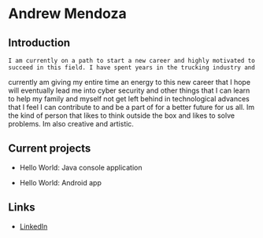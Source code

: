 # Andrew Mendoza

## Introduction

	I am currently on a path to start a new career and highly motivated to succeed in this field. I have spent years in the trucking industry and 
currently am giving my entire time an energy to this new career that I hope will eventually lead me into cyber security and other things that I can learn
to help my family and myself not get left behind in technological advances that I feel I can contribute to and be a part of for a better future for us all. 
Im the kind of person that likes to think outside the box and likes to solve problems. Im also creative and artistic. 

## Current projects

* Hello World: Java console application

* Hello World: Android app

## Links

* [LinkedIn](www.linkedin.com/in/andrew-mendoza-903a8828a)